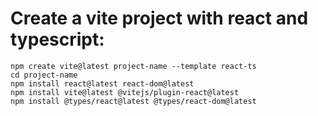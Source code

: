 # Create a vite project with react and typescript:

```
npm create vite@latest project-name --template react-ts
cd project-name
npm install react@latest react-dom@latest
npm install vite@latest @vitejs/plugin-react@latest
npm install @types/react@latest @types/react-dom@latest
```